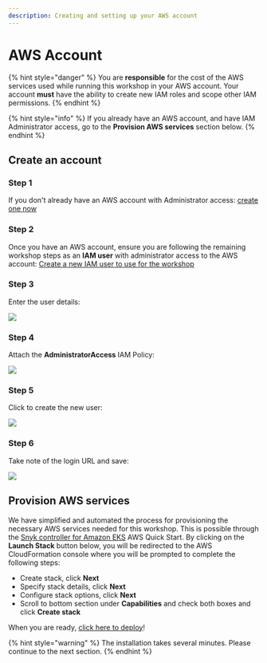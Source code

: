 ```yaml
---
description: Creating and setting up your AWS account
---
```


# AWS Account



{% hint style="danger" %}
You are **responsible** for the cost of the AWS services used while running this workshop in your AWS account. Your account **must** have the ability to create new IAM roles and scope other IAM permissions.
{% endhint %}

{% hint style="info" %}
If you already have an AWS account, and have IAM Administrator access, go to the **Provision AWS services** section below.
{% endhint %}

## Create an account

### Step 1

If you don't already have an AWS account with Administrator access: [create one now](http://docs.aws.amazon.com/connect/latest/adminguide/gettingstarted.html#sign-up-for-aws)

### Step 2

Once you have an AWS account, ensure you are following the remaining workshop steps as an **IAM user** with administrator access to the AWS account: [Create a new IAM user to use for the workshop](https://console.aws.amazon.com/iam/home?region=us-east-1#/users$new)

### Step 3

Enter the user details:

![](https://partner-workshop-assets.s3.us-east-2.amazonaws.com/iam-1-create-user.png)

### Step 4

Attach the **AdministratorAccess** IAM Policy:

![](https://partner-workshop-assets.s3.us-east-2.amazonaws.com/iam-2-attach-policy%20\(1\).png)

### Step 5

Click to create the new user:

![](https://partner-workshop-assets.s3.us-east-2.amazonaws.com/iam-3-create-user.png)

### Step 6

Take note of the login URL and save:

![](https://partner-workshop-assets.s3.us-east-2.amazonaws.com/iam-4-save-url.png)

## Provision AWS services

We have simplified and automated the process for provisioning the necessary AWS services needed for this workshop. This is possible through the [Snyk controller for Amazon EKS](https://github.com/aws-quickstart/quickstart-eks-snyk) AWS Quick Start. By clicking on the **Launch Stack** button below, you will be redirected to the AWS CloudFormation console where you will be prompted to complete the following steps:

* Create stack, click **Next**
* Specify stack details, click **Next**
* Configure stack options, click **Next**
* Scroll to bottom section under **Capabilities** and check both boxes and click **Create stack**&#x20;

When you are ready, [click here to deploy](https://us-west-2.console.aws.amazon.com/cloudformation/home?region=us-west-2#/stacks/create/template?stackName=Amazon-EKS-with-Snyk\&templateURL=https://aws-quickstart.s3.us-west-2.amazonaws.com/quickstart-amazon-eks/templates/amazon-eks-master.template.yaml)!

{% hint style="warning" %}
The installation takes several minutes. Please continue to the next section.
{% endhint %}
